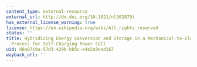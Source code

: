 ```yaml
---
content_type: external-resource
external_url: http://dx.doi.org/10.1021/nl302879t
has_external_license_warning: true
license: https://en.wikipedia.org/wiki/All_rights_reserved
status: ''
title: Hybridizing Energy Conversion and Storage in a Mechanical-to-Electrochemical
  Process for Self-Charging Power Cell
uid: d8a0719a-57d3-429b-bb5c-e4e2a9ead167
wayback_url: ''
---
```

